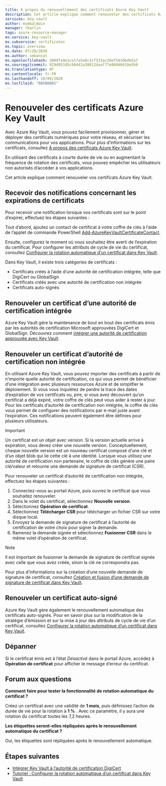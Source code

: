 ```yaml
---
title: À propos du renouvellement des certificats Azure Key Vault
description: Cet article explique comment renouveler des certificats Azure Key Vault.
services: key-vault
author: msmbaldwin
manager: rkarlin
tags: azure-resource-manager
ms.service: key-vault
ms.subservice: certificates
ms.topic: overview
ms.date: 07/20/2020
ms.author: sebansal
ms.openlocfilehash: 3809fa9e1ce17a5a0c3cf333ac20ef543db4b5a7
ms.sourcegitcommit: 829d951d5c90442a38012daaf77e86046018e5b9
ms.translationtype: HT
ms.contentlocale: fr-FR
ms.lasthandoff: 10/09/2020
ms.locfileid: "88588801"
---
```

# <a name="renew-your-azure-key-vault-certificates"></a>Renouveler des certificats Azure Key Vault

Avec Azure Key Vault, vous pouvez facilement provisionner, gérer et déployer des certificats numériques pour votre réseau, et sécuriser les communications pour vos applications. Pour plus d’informations sur les certificats, consultez [À propos des certificats Azure Key Vault](https://docs.microsoft.com/azure/key-vault/certificates/about-certificates).

En utilisant des certificats à courte durée de vie ou en augmentant la fréquence de rotation des certificats, vous pouvez empêcher les utilisateurs non autorisés d’accéder à vos applications.

Cet article explique comment renouveler vos certificats Azure Key Vault.

## <a name="get-notified-about-certificate-expirations"></a>Recevoir des notifications concernant les expirations de certificats
Pour recevoir une notification lorsque vos certificats sont sur le point d’expirer, effectuez les étapes suivantes :

Tout d’abord, ajoutez un contact de certificat à votre coffre de clés à l’aide de l’applet de commande PowerShell [Add-AzureKeyVaultCertificateContact](https://docs.microsoft.com/powershell/module/azurerm.keyvault/add-azurekeyvaultcertificatecontact?view=azurermps-6.13.0).

Ensuite, configurez le moment où vous souhaitez être averti de l’expiration du certificat. Pour configurer les attributs de cycle de vie du certificat, consultez [Configurer la rotation automatique d’un certificat dans Key Vault](https://docs.microsoft.com/azure/key-vault/certificates/tutorial-rotate-certificates#update-lifecycle-attributes-of-a-stored-certificate).

Dans Key Vault, il existe trois catégories de certificats :
-   Certificats créés à l’aide d’une autorité de certification intégrée, telle que DigiCert ou GlobalSign
-   Certificats créés avec une autorité de certification non intégrée
-   Certificats auto-signés

## <a name="renew-an-integrated-ca-certificate"></a>Renouveler un certificat d’une autorité de certification intégrée 
Azure Key Vault gère la maintenance de bout en bout des certificats émis par les autorités de certification Microsoft approuvées DigiCert et GlobalSign. Découvrez comment [intégrer une autorité de certification approuvée avec Key Vault](https://docs.microsoft.com/azure/key-vault/certificates/how-to-integrate-certificate-authority).

## <a name="renew-a-nonintegrated-ca-certificate"></a>Renouveler un certificat d’autorité de certification non intégrée 
En utilisant Azure Key Vault, vous pouvez importer des certificats à partir de n’importe quelle autorité de certification, ce qui vous permet de bénéficier d’une intégration avec plusieurs ressources Azure et de simplifier le déploiement. Si vous vous inquiétez de perdre la trace des dates d’expiration de vos certificats ou, pire, si vous avez découvert qu’un certificat a déjà expiré, votre coffre de clés peut vous aider à rester à jour. Pour les certificats d’autorité de certification non intégrée, le coffre de clés vous permet de configurer des notifications par e-mail juste avant l’expiration. Ces notifications peuvent également être définies pour plusieurs utilisateurs.

> [!IMPORTANT]
> Un certificat est un objet avec version. Si la version actuelle arrive à expiration, vous devez créer une nouvelle version. Conceptuellement, chaque nouvelle version est un nouveau certificat composé d’une clé et d’un objet blob qui lie cette clé à une identité. Lorsque vous utilisez une autorité de certification non partenaire, le coffre de clés génère une paire clé/valeur et retourne une demande de signature de certificat (CSR).

Pour renouveler un certificat d’autorité de certification non intégrée, effectuez les étapes suivantes :

1. Connectez-vous au portail Azure, puis ouvrez le certificat que vous souhaitez renouveler.
1. Dans le volet du certificat, sélectionnez **Nouvelle version**.
1. Sélectionnez **Opération de certificat**.
1. Sélectionnez **Télécharger CSR** pour télécharger un fichier CSR sur votre disque local.
1. Envoyez la demande de signature de certificat à l’autorité de certification de votre choix pour signer la demande.
1. Ramenez la demande signée et sélectionnez **Fusionner CSR** dans le même volet d’opération de certificat.

> [!NOTE]
> Il est important de fusionner la demande de signature de certificat signée avec celle que vous avez créée, sinon la clé ne correspondra pas.

Pour plus d’informations sur la création d’une nouvelle demande de signature de certificat, consultez [Création et fusion d’une demande de signature de certificat dans Key Vault]( https://docs.microsoft.com/azure/key-vault/certificates/create-certificate-signing-request#azure-portal).

## <a name="renew-a-self-signed-certificate"></a>Renouveler un certificat auto-signé

Azure Key Vault gère également le renouvellement automatique des certificats auto-signés. Pour en savoir plus sur la modification de la stratégie d’émission et sur la mise à jour des attributs de cycle de vie d’un certificat, consultez [Configurer la rotation automatique d’un certificat dans Key Vault](https://docs.microsoft.com/azure/key-vault/certificates/tutorial-rotate-certificates#update-lifecycle-attributes-of-a-stored-certificate).

## <a name="troubleshoot"></a>Dépanner
Si le certificat émis est à l’état *Désactivé* dans le portail Azure, accédez à **Opération de certificat** pour afficher le message d’erreur du certificat.

## <a name="frequently-asked-questions"></a>Forum aux questions

**Comment faire pour tester la fonctionnalité de rotation automatique du certificat ?**

Créez un certificat avec une validité de **1 mois**, puis définissez l’action de durée de vie pour la rotation à **1 %** . Avec ce paramètre, il y aura une rotation du certificat toutes les 7,2 heures.
  
**Les étiquettes seront-elles répliquées après le renouvellement automatique du certificat ?**

Oui, les étiquettes sont répliquées après le renouvellement automatique.

## <a name="next-steps"></a>Étapes suivantes
*   [Intégrer Key Vault à l’autorité de certification DigiCert](how-to-integrate-certificate-authority.md)
*   [Tutoriel : Configurer la rotation automatique d’un certificat dans Key Vault](tutorial-rotate-certificates.md)
